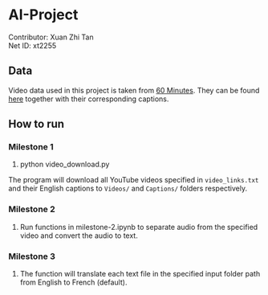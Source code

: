# AI-Project

Contributor: Xuan Zhi Tan\
Net ID: xt2255

## Data
Video data used in this project is taken from [60 Minutes](https://www.youtube.com/@60minutes). They can be found [here](https://huggingface.co/datasets/xuanzz/VideoCaptions/tree/main) together with their corresponding captions. 

## How to run

### Milestone 1

1. python video_download.py

The program will download all YouTube videos specified in `video_links.txt` and their English captions to `Videos/` and `Captions/` folders respectively.

### Milestone 2

1. Run functions in milestone-2.ipynb to separate audio from the specified video and convert the audio to text.

### Milestone 3
1. The function will translate each text file in the specified input folder path from English to French (default). 